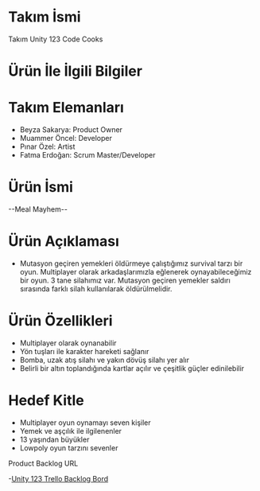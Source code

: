 # Takım İsmi
Takım Unity 123 
Code Cooks

# Ürün İle İlgili Bilgiler
# Takım Elemanları
- Beyza Sakarya: Product Owner 
- Muammer Öncel: Developer
- Pınar Özel: Artist
- Fatma Erdoğan: Scrum Master/Developer

# Ürün İsmi
--Meal Mayhem--

# Ürün Açıklaması
- Mutasyon geçiren yemekleri öldürmeye çalıştığımız survival tarzı bir oyun. Multiplayer olarak arkadaşlarımızla eğlenerek oynayabileceğimiz bir oyun. 3 tane silahımız var. Mutasyon geçiren yemekler saldırı sırasında farklı silah kullanılarak öldürülmelidir. 

# Ürün Özellikleri
- Multiplayer olarak oynanabilir
- Yön tuşları ile karakter hareketi sağlanır
- Bomba, uzak atış silahı ve yakın dövüş silahı yer alır
- Belirli bir altın toplandığında kartlar açılır ve çeşitlik güçler edinilebilir

# Hedef Kitle
- Multiplayer oyun oynamayı seven kişiler
- Yemek ve aşçılık ile ilgilenenler
- 13 yaşından büyükler
- Lowpoly oyun tarzını sevenler

Product Backlog URL

-[Unity 123 Trello Backlog Bord ](https://trello.com/b/NyiKmSk4/google-akademi-bootcamp)
